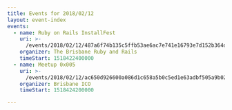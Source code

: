 ```yaml
---
title: Events for 2018/02/12
layout: event-index
events:
  - name: Ruby on Rails InstallFest
    uri: >-
      /events/2018/02/12/487a6f74b135c5ffb53ae6ac7e741e16793e7d152b364d0de78c22c3fe35bbc9
    organizer: The Brisbane Ruby and Rails
    timeStart: 1518422400000
  - name: Meetup 0x005
    uri: >-
      /events/2018/02/12/ac650d926600a086d1c658a5b0c5ed1e63adbf505a9b021b39d6dcda75c6af15
    organizer: Brisbane ICO
    timeStart: 1518424200000

---
```


